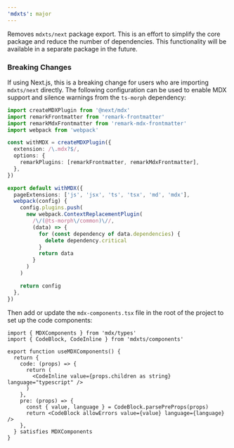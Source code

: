 ```yaml
---
'mdxts': major
---
```


Removes `mdxts/next` package export. This is an effort to simplify the core package and reduce the number of dependencies. This functionality will be available in a separate package in the future.

### Breaking Changes

If using Next.js, this is a breaking change for users who are importing `mdxts/next` directly. The following configuration can be used to enable MDX support and silence warnings from the `ts-morph` dependency:

```ts
import createMDXPlugin from '@next/mdx'
import remarkFrontmatter from 'remark-frontmatter'
import remarkMdxFrontmatter from 'remark-mdx-frontmatter'
import webpack from 'webpack'

const withMDX = createMDXPlugin({
  extension: /\.mdx?$/,
  options: {
    remarkPlugins: [remarkFrontmatter, remarkMdxFrontmatter],
  },
})

export default withMDX({
  pageExtensions: ['js', 'jsx', 'ts', 'tsx', 'md', 'mdx'],
  webpack(config) {
    config.plugins.push(
      new webpack.ContextReplacementPlugin(
        /\/(@ts-morph\/common)\//,
        (data) => {
          for (const dependency of data.dependencies) {
            delete dependency.critical
          }
          return data
        }
      )
    )

    return config
  },
})
```

Then add or update the `mdx-components.tsx` file in the root of the project to set up the code components:

```tsx
import { MDXComponents } from 'mdx/types'
import { CodeBlock, CodeInline } from 'mdxts/components'

export function useMDXComponents() {
  return {
    code: (props) => {
      return (
        <CodeInline value={props.children as string} language="typescript" />
      )
    },
    pre: (props) => {
      const { value, language } = CodeBlock.parsePreProps(props)
      return <CodeBlock allowErrors value={value} language={language} />
    },
  } satisfies MDXComponents
}
```
